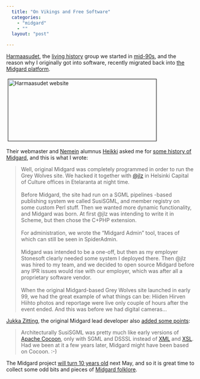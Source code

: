 ```yaml
---
  title: "On Vikings and Free Software"
  categories: 
    - "midgard"
    - ""
  layout: "post"

---
```

<p>
<a href="http://www.greywolves.org/">Harmaasudet</a>, the <a href="http://en.wikipedia.org/wiki/Living_history">living history</a> group we started in <a href="http://bergie.iki.fi/blog/2004-04-04-000/">mid-90s</a>, and the reason why I originally got into software, recently migrated back into <a href="http://www.midgard-project.org/midgard/">the Midgard platform</a>. 
</p><p>
<img src="http://bergie.iki.fi/midcom-serveattachmentguid-6c18fe48a5e111ddb60d89bcb1a519f719f7/harmaasudet-header-20081029.jpg" height="165" width="397" border="1" hspace="4" vspace="4" alt="Harmaasudet website" title="Harmaasudet website" /></p><p>
Their webmaster and <a href="http://nemein.com/">Nemein</a> alumnus <a href="http://nettiapina.fi/blog/">Heikki</a> asked me for <a href="http://nettiapina.fi/blog/2008/10/29/greywolvesorg-goes-back-to-roots/">some history of Midgard</a>, and this is what I wrote:
</p><blockquote>
Well, original Midgard was completely programmed in order to run the Grey Wolves site. We hacked it together with <a href="http://jukkaz.wordpress.com/">@jlz</a> in Helsinki Capital of Culture offices in Etelaranta at night time.
<br /><br />Before Midgard, the site had run on a SGML pipelines -based publishing system we called SusiSGML, and member registry on some custom Perl stuff. Then we wanted more dynamic functionality, and Midgard was born. At first @jlz was intending to write it in Scheme, but then chose the C+PHP extension.
<br /><br />For administration, we wrote the “Midgard Admin” tool, traces of which can still be seen in SpiderAdmin.
<br /><br />Midgard was intended to be a one-off, but then as my employer Stonesoft clearly needed some system I deployed there. Then @jlz was hired to my team, and we decided to open source Midgard before any IPR issues would rise with our employer, which was after all a proprietary software vendor.
<br /><br />When the original Midgard-based Grey Wolves site launched in early 99, we had the great example of what things can be: Hiiden Hirven Hiihto photos and reportage were live only couple of hours after the event ended. And this was before we had digital cameras… 
</blockquote><p>
<a href="http://jukkaz.wordpress.com/">Jukka Zitting</a>, the original Midgard lead developer also <a href="http://jukkaz.wordpress.com/2008/10/29/flashback-susisgml-midgard-and-cocoon/">added some points</a>:
</p><blockquote>
Architecturally SusiSGML was pretty much like early versions of <a href="http://cocoon.apache.org/">Apache Cocoon</a>, only with SGML and DSSSL instead of <a href="http://www.w3.org/XML/">XML</a> and <a href="http://www.w3.org/Style/XSL/">XSL</a>. Had we been at it a few years later, Midgard might have been based on Cocoon. :-)
</blockquote><p>
The Midgard project <a href="http://www.linuxtoday.com/developer/1999050701705NWSW">will turn 10 years old</a> next May, and so it is great time to collect some odd bits and pieces of <a href="http://www.midgard-project.org/documentation/midgard-release-names/">Midgard folklore</a>.
</p>